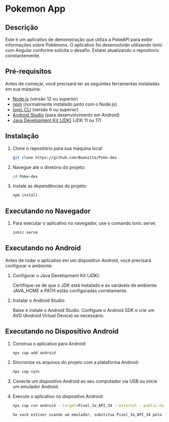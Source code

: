 # Pokemon App

## Descrição
Este é um aplicativo de demonstração que utiliza a PokeAPI para exibir informações sobre Pokémons. O aplicativo foi desenvolvido utilizando Ionic com Angular conforme solicita o desafio.
Estarei atualizando o repositorio constantemente.

## Pré-requisitos

Antes de começar, você precisará ter as seguintes ferramentas instaladas em sua máquina:

- [Node.js](https://nodejs.org/) (versão 12 ou superior)
- [npm](https://www.npmjs.com/) (normalmente instalado junto com o Node.js)
- [Ionic CLI](https://ionicframework.com/docs/cli) (versão 6 ou superior)
- [Android Studio](https://developer.android.com/studio) (para desenvolvimento em Android)
- [Java Development Kit (JDK)](https://adoptium.net/) (JDK 11 ou 17)

## Instalação

1. Clone o repositório para sua máquina local:

   ```sh
   git clone https://github.com/Baanzito/Poke-dex

2. Navegue até o diretório do projeto:

    ```sh
    cd Poke-dex

3. Instale as dependências do projeto:

    ```sh
    npm install

## Executando no Navegador

1. Para executar o aplicativo no navegador, use o comando ionic serve:

    ```sh
    ionic serve

## Executando no Android

Antes de rodar o aplicativo em um dispositivo Android, você precisará configurar o ambiente:

1. Configurar o Java Development Kit (JDK):

    Certifique-se de que o JDK está instalado e as variáveis de ambiente JAVA_HOME e PATH estão configuradas corretamente.

2. Instalar o Android Studio:

    Baixe e instale o Android Studio.
    Configure o Android SDK e crie um AVD (Android Virtual Device) se necessário.

## Executando no Dispositivo Android

1. Construa o aplicativo para Android:

    ```sh
    npx cap add android

2. Sincronize os arquivos do projeto com a plataforma Android:

    ```sh
    npx cap sync

3. Conecte um dispositivo Android ao seu computador via USB ou inicie um emulador Android.

4. Execute o aplicativo no dispositivo Android:

    ```sh
    npx cap run android --target=Pixel_3a_API_34 --external --public-host=26.173.170.226

    Se você estiver usando um emulador, substitua Pixel_3a_API_34 pelo nome do seu dispositivo virtual.
